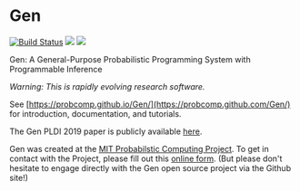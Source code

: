 # Gen

[![Build Status](https://travis-ci.org/probcomp/Gen.svg?branch=master)](https://travis-ci.org/probcomp/Gen)
[![](https://img.shields.io/badge/docs-stable-blue.svg)](https://probcomp.github.io/Gen/stable)
[![](https://img.shields.io/badge/docs-dev-blue.svg)](https://probcomp.github.io/Gen/dev)

Gen: A General-Purpose Probabilistic Programming System with Programmable Inference

*Warning: This is rapidly evolving research software.*

See [https://probcomp.github.io/Gen/](https://probcomp.github.com/Gen/) for introduction, documentation, and tutorials.

The Gen PLDI 2019 paper is publicly available [here](https://dl.acm.org/citation.cfm?id=3314642).

Gen was created at the [MIT Probabilstic Computing Project](http://probcomp.csail.mit.edu/). To get in contact with the Project, please fill out this [online form](https://docs.google.com/forms/d/e/1FAIpQLSfbPY5e0KMVEFg7tjVUsOsKy5tWV9Moml3dPkDPXvP8-TSMNA/viewform?usp=sf_link). (But please don't hesitate to engage directly with the Gen open source project via the Github site!)
